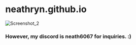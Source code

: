 # neathryn.github.io

![Screenshot_2](https://github.com/neathryn/neathryn.github.io/assets/140681793/98858b89-820b-4e78-897a-fe35e5cd16cf)





### However, my discord is neath6067 for inquiries. :)
 
